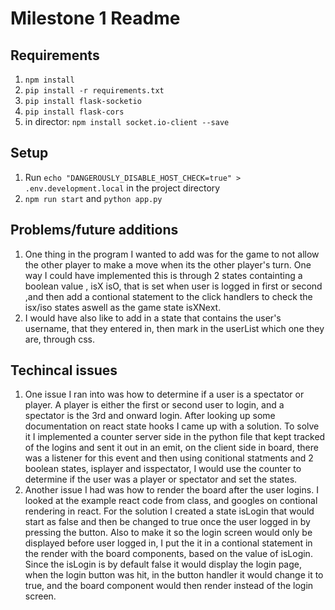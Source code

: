 # Milestone 1 Readme

## Requirements
1. `npm install`
2. `pip install -r requirements.txt`
3.  `pip install flask-socketio`
3. `pip install flask-cors`
4. in director: `npm install socket.io-client --save`

## Setup
1. Run `echo "DANGEROUSLY_DISABLE_HOST_CHECK=true" > .env.development.local` in the project directory
2. `npm run start` and `python app.py`

## Problems/future additions
1. One thing in the program I wanted to add was for the game to not allow the other player to make a move when its the other player's turn.
One way I could have implemented this is through 2 states containting a boolean value , isX isO, that is set when user is logged in first or second
,and then add a contional statement to the click handlers to check the isx/iso states aswell as the game state isXNext.
2. I would have also like to add in a state that contains the user's username, that they entered in, then  mark in the userList which one they are, through css.

## Techincal issues
1. One issue I ran into was how to determine if a user is a spectator or player. A player is either the first or second user to login, and a spectator is the 3rd and onward 
login. After looking up some documentation on react state hooks I came up with a solution. To solve it I implemented a counter server side in the python file that kept tracked of the logins and sent it out in an emit, on the client side in board, there was a listener
for this event and then using conitional statments and 2 boolean states, isplayer and isspectator, I would use the counter to determine if the user was a player or spectator and set the states.
2. Another issue I had was how to render the board after the user logins. I looked at the example react code from class, and googles on contional rendering in react. For the solution I created a state isLogin
that would start as false and then be changed to true once the user logged in by pressing the button. Also to make it so the login screen would only be displayed before user logged in, I put the it in a contional statement 
in the render with the board components, based on the value of isLogin. Since the isLogin is by default false it would display the login page, when the login button was hit, in the button handler it would change it to true, and 
the board component would then render instead of the login screen.
